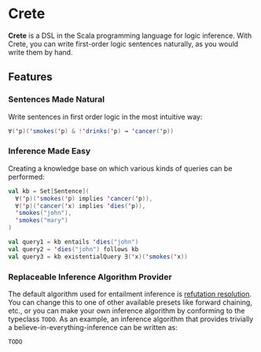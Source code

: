 # Crete
**Crete** is a DSL in the Scala programming language for logic inference. With Crete, you can write first-order logic sentences naturally, as you would write them by hand. 

## Features
### Sentences Made Natural
Write sentences in first order logic in the most intuitive way:
```scala
∀('p)('smokes('p) & !'drinks('p) → 'cancer('p))
```
### Inference Made Easy
Creating a knowledge base on which various kinds of queries can be performed:
```scala
val kb = Set[Sentence](
  ∀('p)('smokes('p) implies 'cancer('p)),
  ∀('p)('cancer('x) implies 'dies('p)),
  'smokes("john"),
  'smokes("mary")
)

val query1 = kb entails 'dies("john")
val query2 = 'dies("john") follows kb
val query3 = kb existentialQuery ∃('x)('smokes('x))
```
### Replaceable Inference Algorithm Provider
The default algorithm used for entailment inference is [refutation resolution](https://en.wikipedia.org/wiki/Resolution_(logic)). You can change this to one of other available presets like forward chaining, etc., or you can make your own inference algorithm by conforming to the typeclass `TODO`. As an example, an inference algorithm that provides trivially a believe-in-everything-inference can be written as:

    TODO
   
